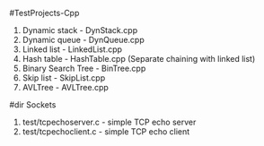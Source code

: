 #TestProjects-Cpp

1. Dynamic stack - DynStack.cpp
2. Dynamic queue - DynQueue.cpp
3. Linked list - LinkedList.cpp
4. Hash table - HashTable.cpp (Separate chaining with linked list)
5. Binary Search Tree  - BinTree.cpp
6. Skip list - SkipList.cpp
7. AVLTree - AVLTree.cpp

#dir Sockets
1. test/tcpechoserver.c - simple TCP echo server
2. test/tcpechoclient.c - simple TCP echo client
